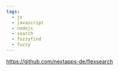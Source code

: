 ```yaml
---
tags:
  - js
  - javascript
  - nodejs
  - search
  - fuzzyfind
  - fuzzy
---
```

https://github.com/nextapps-de/flexsearch

